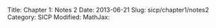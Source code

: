 Title: Chapter 1: Notes 2
Date: 2013-06-21
Slug: sicp/chapter1/notes2
Category: SICP
Modified:
MathJax:

